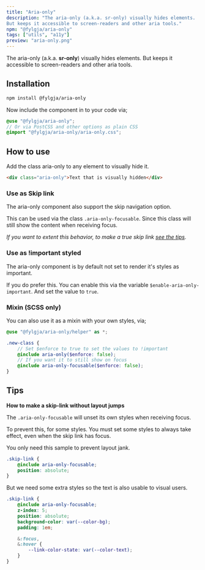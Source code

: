 ```yaml
---
title: "Aria-only"
description: "The aria-only (a.k.a. sr-only) visually hides elements.
But keeps it accessible to screen-readers and other aria tools."
npm: "@fylgja/aria-only"
tags: ["utils", "a11y"]
preview: "aria-only.png"
---
```


The aria-only (a.k.a. **sr-only**) visually hides elements.
But keeps it accessible to screen-readers and other aria tools.

## Installation

```bash
npm install @fylgja/aria-only
```

Now include the component in to your code via;

```scss
@use "@fylgja/aria-only";
// Or via PostCSS and other options as plain CSS
@import "@fylgja/aria-only/aria-only.css";
```

## How to use

Add the class aria-only to any element to visually hide it.

```html
<div class="aria-only">Text that is visually hidden</div>
```

### Use as Skip link

The aria-only component also support the skip navigation option.

This can be used via the class `.aria-only-focusable`.
Since this class will still show the content when receiving focus.

_If you want to extent this behavior,_
_to make a true skip link [see the tips](#tips)._

### Use as !important styled

The aria-only component is by default not set to render it's styles as important.

If you do prefer this.
You can enable this via the variable `$enable-aria-only-important`.
And set the value to `true`.

### Mixin (SCSS only)

You can also use it as a mixin with your own styles, via;

```scss
@use "@fylgja/aria-only/helper" as *;

.new-class {
    // Set $enforce to true to set the values to !important
    @include aria-only($enforce: false);
    // If you want it to still show on focus
    @include aria-only-focusable($enforce: false);
}
```

## Tips

**How to make a skip-link without layout jumps**

The `.aria-only-focusable` will unset its own styles when receiving focus.

To prevent this, for some styles.
You must set some styles to always take effect, even when the skip link has focus.

You only need this sample to prevent layout jank.

```scss
.skip-link {
    @include aria-only-focusable;
    position: absolute;
}
```

But we need some extra styles so the text is also usable to visual users.

```scss
.skip-link {
    @include aria-only-focusable;
    z-index: 5;
    position: absolute;
    background-color: var(--color-bg);
    padding: 1em;

    &:focus,
    &:hover {
        --link-color-state: var(--color-text);
    }
}
```
